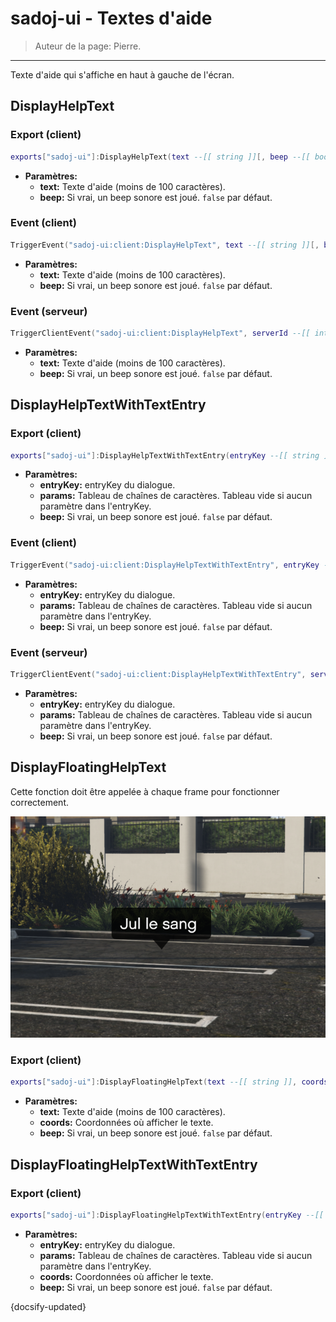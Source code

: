 # sadoj-ui - Textes d'aide

> Auteur de la page: Pierre.

---

Texte d'aide qui s'affiche en haut à gauche de l'écran.

## DisplayHelpText

<!-- tabs:start -->

### **Export (client)**

```lua
exports["sadoj-ui"]:DisplayHelpText(text --[[ string ]][, beep --[[ boolean ]]])
```

* **Paramètres:**
  * **text:** Texte d'aide (moins de 100 caractères).
  * **beep:** Si vrai, un beep sonore est joué. `false` par défaut.

### **Event (client)**

```lua
TriggerEvent("sadoj-ui:client:DisplayHelpText", text --[[ string ]][, beep --[[ boolean ]]])
```

* **Paramètres:**
  * **text:** Texte d'aide (moins de 100 caractères).
  * **beep:** Si vrai, un beep sonore est joué. `false` par défaut.

### **Event (serveur)**

```lua
TriggerClientEvent("sadoj-ui:client:DisplayHelpText", serverId --[[ integer ]], text --[[ string ]][, beep --[[ boolean ]]])
```

* **Paramètres:**
  * **text:** Texte d'aide (moins de 100 caractères).
  * **beep:** Si vrai, un beep sonore est joué. `false` par défaut.

<!-- tabs:end -->

## DisplayHelpTextWithTextEntry

<!-- tabs:start -->

### **Export (client)**

```lua
exports["sadoj-ui"]:DisplayHelpTextWithTextEntry(entryKey --[[ string ]], params --[[ table ]][, beep --[[ boolean ]]])
```

* **Paramètres:**
  * **entryKey:** entryKey du dialogue.
  * **params:** Tableau de chaînes de caractères. Tableau vide si aucun paramètre dans l'entryKey.
  * **beep:** Si vrai, un beep sonore est joué. `false` par défaut.

### **Event (client)**

```lua
TriggerEvent("sadoj-ui:client:DisplayHelpTextWithTextEntry", entryKey --[[ string ]], params --[[ table ]][, beep --[[ boolean ]]])
```

* **Paramètres:**
  * **entryKey:** entryKey du dialogue.
  * **params:** Tableau de chaînes de caractères. Tableau vide si aucun paramètre dans l'entryKey.
  * **beep:** Si vrai, un beep sonore est joué. `false` par défaut.

### **Event (serveur)**

```lua
TriggerClientEvent("sadoj-ui:client:DisplayHelpTextWithTextEntry", serverId --[[ integer ]], entryKey --[[ string ]], params --[[ table ]][, beep --[[ boolean ]]])
```

* **Paramètres:**
  * **entryKey:** entryKey du dialogue.
  * **params:** Tableau de chaînes de caractères. Tableau vide si aucun paramètre dans l'entryKey.
  * **beep:** Si vrai, un beep sonore est joué. `false` par défaut.

<!-- tabs:end -->

## DisplayFloatingHelpText

Cette fonction doit être appelée à chaque frame pour fonctionner correctement.

![](../../../../_media/framework/floatinghelptext.png)

<!-- tabs:start -->

### **Export (client)**

```lua
exports["sadoj-ui"]:DisplayFloatingHelpText(text --[[ string ]], coords --[[ vector3 ]][, beep --[[ boolean ]]])
```

* **Paramètres:**
  * **text:** Texte d'aide (moins de 100 caractères).
  * **coords:** Coordonnées où afficher le texte.
  * **beep:** Si vrai, un beep sonore est joué. `false` par défaut.

<!-- tabs:end -->

## DisplayFloatingHelpTextWithTextEntry

<!-- tabs:start -->

### **Export (client)**

```lua
exports["sadoj-ui"]:DisplayFloatingHelpTextWithTextEntry(entryKey --[[ string ]], params --[[ table ]], coords --[[ vector3 ]][, beep --[[ boolean ]]])
```

* **Paramètres:**
  * **entryKey:** entryKey du dialogue.
  * **params:** Tableau de chaînes de caractères. Tableau vide si aucun paramètre dans l'entryKey.
  * **coords:** Coordonnées où afficher le texte.
  * **beep:** Si vrai, un beep sonore est joué. `false` par défaut.

<!-- tabs:end -->

{docsify-updated}
